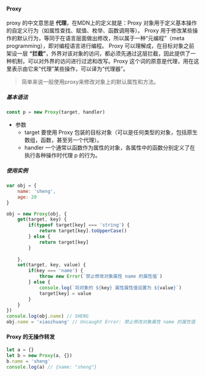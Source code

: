 #### Proxy
proxy 的中文意思是 **代理**，在MDN上的定义就是：Proxy 对象用于定义基本操作的自定义行为（如属性查找、赋值、枚举、函数调用等）。
Proxy 用于修改某些操作的默认行为，等同于在语言层面做出修改，所以属于一种“元编程”（meta programming），即对编程语言进行编程。
Proxy 可以理解成，在目标对象之前架设一层 **“拦截”**，外界对该对象的访问，都必须先通过这层拦截，因此提供了一种机制，可以对外界的访问进行过滤和改写。Proxy 这个词的原意是代理，用在这里表示由它来“代理”某些操作，可以译为“代理器”。
> 简单来说一般使用proxy来修改对象上的默认属性和方法。



##### 基本语法

```javascript
const p = new Proxy(target, handler)
```
* 参数
    * target
        要使用 Proxy 包装的目标对象（可以是任何类型的对象，包括原生数组，函数，甚至另一个代理）。
    * handler
        一个通常以函数作为属性的对象，各属性中的函数分别定义了在执行各种操作时代理 p 的行为。

##### 使用实例
```javascript
var obj = {
    name: 'sheng',
    age: 20
}

obj = new Proxy(obj, {
    get(target, key) {
        if(typeof target[key] === 'string') {
            return target[key].toUpperCase()
        } else {
            return target[key]
        }
        
    },
    set(target, key, value) {
        if(key === 'name') {
            throw new Error(`禁止修改对象属性 name 的属性值`)
        } else {
            console.log(`将对象的 ${key} 属性属性值设置为 ${value}`)
            target[key] = value
        }
    }
})
console.log(obj.name) // SHENG
obj.name = 'xiaozhuang' // Uncaught Error: 禁止修改对象属性 name 的属性值
```



#### Proxy 的无操作转发

```javascript
let a = {}
let b = new Proxy(a, {})
b.name = 'sheng'
console.log(a) // {name: "sheng"}
```